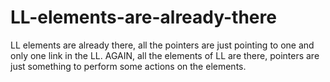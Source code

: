 # LL-elements-are-already-there
LL elements are already there, all the pointers are just pointing to one and only one link in the LL. AGAIN, all the elements of LL are there, pointers are just something to perform some actions on the elements.
